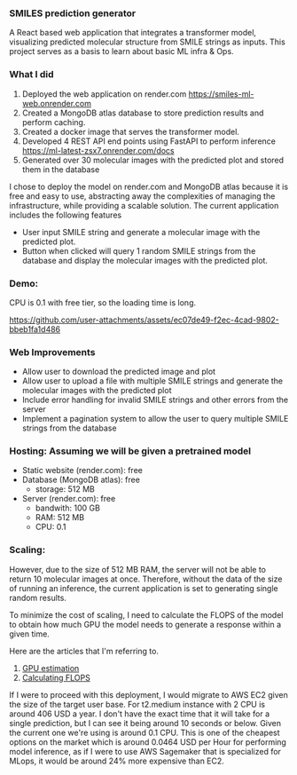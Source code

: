 ### SMILES prediction generator
A React based web application that integrates a transformer model, visualizing predicted molecular structure from SMILE strings as inputs. This project serves as a basis to learn about basic ML infra & Ops.

### What I did
1. Deployed the web application on render.com https://smiles-ml-web.onrender.com
2. Created a MongoDB atlas database to store prediction results and perform caching.
3. Created a docker image that serves the transformer model.
4. Developed 4 REST API end points using FastAPI to perform inference https://ml-latest-zsx7.onrender.com/docs
5. Generated over 30 molecular images with the predicted plot and stored them in the database 

I chose to deploy the model on render.com and MongoDB atlas because it is free and easy to use, abstracting away the complexities of managing the infrastructure, while providing a scalable solution. The current application includes the following features
- User input SMILE string and generate a molecular image with the predicted plot. 
- Button when clicked will query 1 random SMILE strings from the database and display the molecular images with the predicted plot.

### Demo:

CPU is 0.1 with free tier, so the loading time is long.

https://github.com/user-attachments/assets/ec07de49-f2ec-4cad-9802-bbeb1fa1d486

### Web Improvements
- Allow user to download the predicted image and plot
- Allow user to upload a file with multiple SMILE strings and generate the molecular images with the predicted plot
- Include error handling for invalid SMILE strings and other errors from the server
- Implement a pagination system to allow the user to query multiple SMILE strings from the database

### Hosting: Assuming we will be given a pretrained model
- Static website (render.com): free
- Database (MongoDB atlas): free
  - storage: 512 MB 
- Server (render.com): free
  - bandwith: 100 GB
  - RAM: 512 MB
  - CPU: 0.1

### Scaling:
However, due to the size of 512 MB RAM, the server will not be able to return 10 molecular images at once. Therefore, without the data of the size of running an inference, the current application is set to generating single random results. 

To minimize the cost of scaling, I need to calculate the FLOPS of the model to obtain how much GPU the model needs to generate a response within a given time. 

Here are the articles that I'm referring to. 

1. [GPU estimation](https://medium.com/@samuel-taiwo/a-comprehensive-guide-to-selecting-and-estimating-gpus-for-serving-ml-models-23d2874dcbd8)
2. [Calculating FLOPS](https://www.adamcasson.com/posts/transformer-flops)

If I were to proceed with this deployment, I would migrate to AWS EC2 given the size of the target user base. For t2.medium instance with 2 CPU is around 406 USD a year. I don't have the exact time that it will take for a single prediction, but I can see it being around 10 seconds or below. Given the current one we're using is around 0.1 CPU. This is one of the cheapest options on the market which is around 0.0464 USD per Hour for performing model inference, as if I were to use AWS Sagemaker that is specialized for MLops, it would be around 24% more expensive than EC2. 



